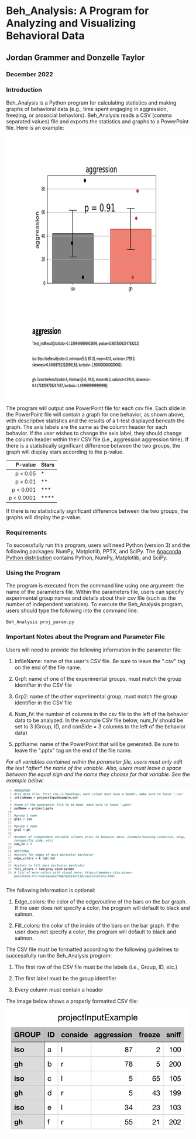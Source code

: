 # Beh_Analysis: A Program for Analyzing and Visualizing Behavioral Data

## Jordan Grammer and Donzelle Taylor

### December 2022

### **Introduction**

Beh_Analysis is a Python program for calculating statistics and making
graphs of behavioral data (e.g., time spent engaging in aggression,
freezing, or prosocial behaviors). Beh_Analysis reads a CSV (comma
separated values) file and exports the statistics and graphs to a
PowerPoint file. Here is an example:

<img src="media/image1.png"  width="800" height="716">

The program will output one PowerPoint file for each csv file. Each
slide in the PowerPoint file will contain a graph for one behavior, as
shown above, with descriptive statistics and the results of a t-test
displayed beneath the graph. The axis labels are the same as the column
header for each behavior. If the user wishes to change the axis label,
they should change the column header within their CSV file (i.e.,
aggression aggression time). If there is a statistically significant
difference between the two groups, the graph will display stars
according to the p-value.

|    P-value 	 | Stars 	 |
|-------------:|---------|
| p < 0.05   	 | *     	 |
| p < 0.01   	 | **    	 |
| p < 0.001  	 | ***   	 |
| p < 0.0001 	 | ****  	 |

If there is no statistically significant difference between the two
groups, the graphs will display the p-value.

### **Requirements**

To successfully run this program, users will need Python (version 3) and
the following packages: NumPy, Matplotlib, PPTX, and SciPy. The
[Anaconda Python distribution](https://www.anaconda.com/products/distribution) contains
Python, NumPy, Matplotlib, and SciPy.

### **Using the Program**

The program is executed from the command line using one argument: the
name of the parameters file. Within the parameters file, users can
specify experimental group names and details about their csv file (such
as the number of independent variables). To execute the Beh_Analysis
program, users should type the following into the command line:

    Beh_Analysis proj_param.py

### **Important Notes about the Program and Parameter File**

Users will need to provide the following information in the parameter file:

1.  infileName: name of the user's CSV file. Be sure to leave the ".csv"
    tag on the end of the file name.

2.  Grp1: name of one of the experimental groups, must match the group
    identifier in the CSV file

3.  Grp2: name of the other experimental group, must match the group
    identifier in the CSV file

4.  Num_IV: the number of columns in the csv file to the left of the
    behavior data to be analyzed. In the example CSV file below, num_IV
    should be set to 3 (Group, ID, and conSide = 3 columns to the left
    of the behavior data)

5.  pptName: name of the PowerPoint that will be generated. Be sure to
    leave the ".pptx" tag on the end of the file name.

*For all variables contained within the parameter file, users must only
edit the text \*after\* the name of the variable. Also, users must leave
a space between the equal sign and the name they choose for that
variable. See the example below.*

![](media/image2.png)

The following information is optional:

1.  Edge_colors: the color of the edge/outline of the bars on the bar
    graph. If the user does not specify a color, the program will
    default to black and salmon.

2.  Fill_colors: the color of the inside of the bars on the bar graph.
    If the user does not specify a color, the program will default to
    black and salmon.

The CSV file must be formatted according to the following guidelines to
successfully run the Beh_Analysis program:

1.  The first row of the CSV file must be the labels (i.e., Group, ID,
    etc.)

2.  The first label must be the group identifier

3.  Every column must contain a header

The image below shows a properly formatted CSV file:

<img src="media/image3.png"  width="500" height="340">
